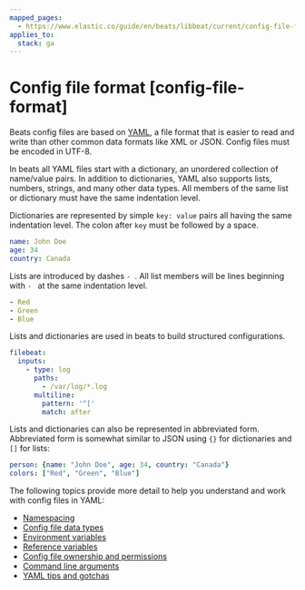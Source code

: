 ```yaml
---
mapped_pages:
  - https://www.elastic.co/guide/en/beats/libbeat/current/config-file-format.html
applies_to:
  stack: ga
---
```


# Config file format [config-file-format]

Beats config files are based on [YAML](http://www.yaml.org), a file format that is easier to read and write than other common data formats like XML or JSON. Config files must be encoded in UTF-8.

In beats all YAML files start with a dictionary, an unordered collection of name/value pairs. In addition to dictionaries, YAML also supports lists, numbers, strings, and many other data types. All members of the same list or dictionary must have the same indentation level.

Dictionaries are represented by simple `key: value` pairs all having the same indentation level. The colon after `key` must be followed by a space.

```yaml
name: John Doe
age: 34
country: Canada
```

Lists are introduced by dashes `- `. All list members will be lines beginning with `- ` at the same indentation level.

```yaml
- Red
- Green
- Blue
```

Lists and dictionaries are used in beats to build structured configurations.

```yaml
filebeat:
  inputs:
    - type: log
      paths:
        - /var/log/*.log
      multiline:
        pattern: '^['
        match: after
```

Lists and dictionaries can also be represented in abbreviated form. Abbreviated form is somewhat similar to JSON using `{}` for dictionaries and `[]` for lists:

```yaml
person: {name: "John Doe", age: 34, country: "Canada"}
colors: ["Red", "Green", "Blue"]
```

The following topics provide more detail to help you understand and work with config files in YAML:

* [Namespacing](/reference/libbeat/config-file-format-namespacing.md)
* [Config file data types](/reference/libbeat/config-file-format-type.md)
* [Environment variables](/reference/libbeat/config-file-format-env-vars.md)
* [Reference variables](/reference/libbeat/config-gile-format-refs.md)
* [Config file ownership and permissions](/reference/libbeat/config-file-permissions.md)
* [Command line arguments](/reference/libbeat/config-file-format-cli.md)
* [YAML tips and gotchas](/reference/libbeat/config-file-format-tips.md)








